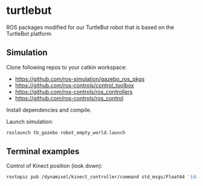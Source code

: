 turtlebut
=========

ROS packages modified for our TurtleBut robot that is based on the TurtleBot platform

## Simulation

Clone following repos to your catkin workspace:

* https://github.com/ros-simulation/gazebo_ros_pkgs
* https://github.com/ros-controls/control_toolbox
* https://github.com/ros-controls/ros_controllers
* https://github.com/ros-controls/ros_control

Install dependencies and compile.

Launch simulation:

```bash
roslaunch tb_gazebo robot_empty_world.launch
```

## Terminal examples

Control of Kinect position (look down):

```bash
rostopic pub /dynamixel/kinect_controller/command std_msgs/Float64 '{data: -0.2}'
```
